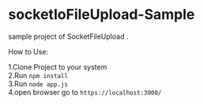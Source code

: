 # socketIoFileUpload-Sample
sample project of SocketFileUpload .


How to Use:

  1.Clone Project to your system  
  2.Run  ```npm install```  
  3.Run  ```node app.js```  
  4.open browser go to  ```https://localhost:3000/```  
